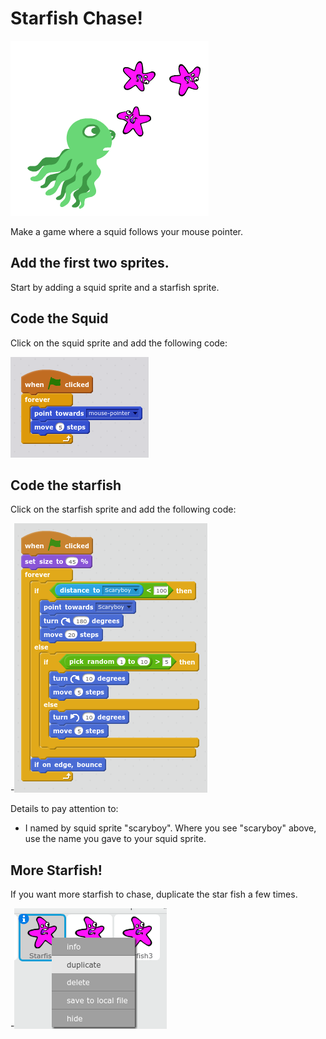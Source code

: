 # Starfish Chase!

![Squid chasing starfish](https://github.com/edthedev/scratch_lessons/blob/master/Screenshot%202017-08-06%20at%208.39.47%20PM.png)

Make a game where a squid follows your mouse pointer.

## Add the first two sprites.

Start by adding a squid sprite and a starfish sprite.


## Code the Squid

Click on the squid sprite and add the following code:

![Squid source code](https://github.com/edthedev/scratch_lessons/blob/master/SquidCode.png)


## Code the starfish

Click on the starfish sprite and add the following code:

-![Starfish source code](https://github.com/edthedev/scratch_lessons/blob/master/Screenshot%202017-08-06%20at%208.40.33%20PM.png)

Details to pay attention to:
- I named by squid sprite "scaryboy". Where you see "scaryboy" above, use the name you gave to your squid sprite.

## More Starfish!

If you want more starfish to chase, duplicate the star fish a few times.

 -![How to duplicate Starfish](https://github.com/edthedev/scratch_lessons/blob/master/Screenshot%202017-08-06%20at%208.40.53%20PM.png)		 
 

